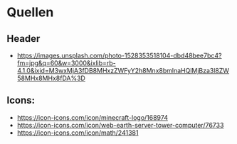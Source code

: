 # Quellen

## Header
- https://images.unsplash.com/photo-1528353518104-dbd48bee7bc4?fm=jpg&q=60&w=3000&ixlib=rb-4.1.0&ixid=M3wxMjA3fDB8MHxzZWFyY2h8Mnx8bmlnaHQlMjBza3l8ZW58MHx8MHx8fDA%3D

## Icons:
- https://icon-icons.com/icon/minecraft-logo/168974
- https://icon-icons.com/icon/web-earth-server-tower-computer/76733
- https://icon-icons.com/icon/math/241381